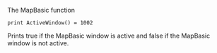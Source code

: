The MapBasic function

```
print ActiveWindow() = 1002
```

Prints true if the MapBasic window is active and false if the MapBasic window is not active.
